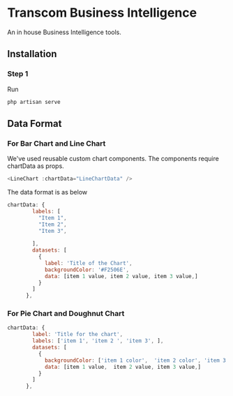 # Transcom Business Intelligence

An in house Business Intelligence tools.

## Installation
### Step 1  
Run
  ```bash
 php artisan serve
 ``` 



## Data Format
### For Bar Chart and Line Chart

We've used reusable custom chart components. The components require chartData as props.

```javascript
<LineChart :chartData="LineChartData" />
```

The data format is as below

```javascript
chartData: {
        labels: [
          "Item 1",
          "Item 2",
          "Item 3",
          
        ],
        datasets: [
          {
            label: 'Title of the Chart',
            backgroundColor: '#F2506E',
            data: [item 1 value, item 2 value, item 3 value,]
          }
        ]
      },
```
### For Pie Chart and Doughnut Chart
```javascript
chartData: {
        label: 'Title for the chart',
        labels: ['item 1', 'item 2 ', 'item 3', ],
        datasets: [
          {
            backgroundColor: ['item 1 color',  'item 2 color', 'item 3 color'],
            data: [item 1 value,  item 2 value, item 3 value,]
          }
        ]
      },
```



